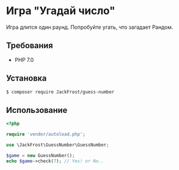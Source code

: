 # Игра "Угадай число"

Игра длится один раунд.
Попробуйте угать, что загадает Рандом.


## Требования

- PHP 7.0

## Установка

```bash
$ composer require JackFrost/guess-number
```

## Использование

```php
<?php

require 'vendor/autoload.php';

use \JackFrost\GuessNumber\GuessNumber;

$game = new GuessNumber();
echo $game->check(7); // Yes! or No..
```